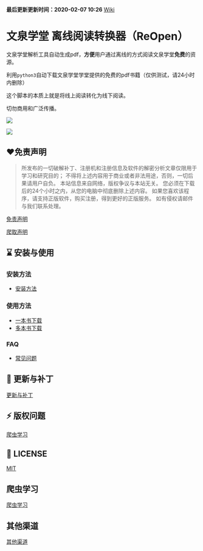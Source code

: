 **最后更新更新时间：2020-02-07 10:26**  [Wiki](https://github.com/kajweb/wqxuetang_downloader/wiki)


# 文泉学堂 离线阅读转换器（ReOpen）
文泉学堂解析工具自动生成pdf，**方便**用户通过离线的方式阅读文泉学堂**免费**的资源。

利用`python3`自动下载文泉学堂学堂提供的免费的pdf书籍（仅供测试，请24小时内删除）

这个脚本的本质上就是将线上阅读转化为线下阅读。

切勿商用和广泛传播。

![](https://i.loli.net/2020/02/06/YIfxXDLPcMywZb8.png)



![](https://i.loli.net/2020/02/06/EUwIbO72YqzMsDm.jpg)


## ❤免责声明
> 所发布的一切破解补丁、注册机和注册信息及软件的解密分析文章仅限用于学习和研究目的；
> 不得将上述内容用于商业或者非法用途，否则，一切后果请用户自负。
> 本站信息来自网络，版权争议与本站无关。
> 您必须在下载后的24个小时之内，从您的电脑中彻底删除上述内容。
> 如果您喜欢该程序，请支持正版软件，购买注册，得到更好的正版服务。
> 如有侵权请邮件与我们联系处理。

[免责声明](https://github.com/kajweb/wqxuetang_downloader/免责声明)

[爬取声明](https://github.com/kajweb/wqxuetang_downloader/爬取声明)

## ⌛️ 安装与使用

### 安装方法

* [安装方法](https://github.com/kajweb/wqxuetang_downloader/wiki/安装方法)

### 使用方法

* [一本书下载](https://github.com/kajweb/wqxuetang_downloader/wiki/一本书下载)
* [多本书下载](https://github.com/kajweb/wqxuetang_downloader/wiki/多本书下载)

### FAQ
* [常见问题](https://github.com/kajweb/wqxuetang_downloader/wiki/常见问题)

## 🌙 更新与补丁

[更新与补丁](https://github.com/kajweb/wqxuetang_downloader/wiki/更新与补丁)


## ⚡ 版权问题
[爬虫学习](https://github.com/kajweb/wqxuetang_downloader/wiki/版权声明)



## 📃 LICENSE

[MIT](https://opensource.org/licenses/mit-license.php)



## 爬虫学习
[爬虫学习](https://github.com/kajweb/wqxuetang_downloader/wiki/爬虫学习)


## 其他渠道
[其他渠道](https://github.com/kajweb/wqxuetang_downloader/wiki/其他渠道)

